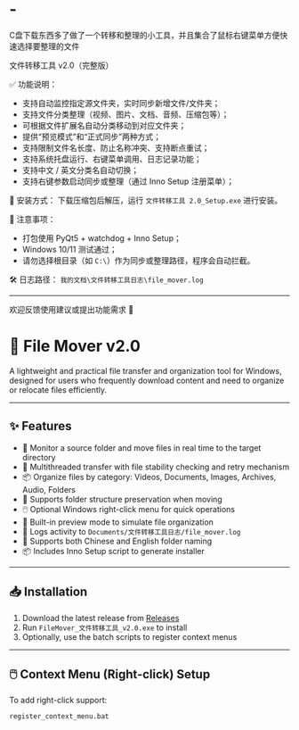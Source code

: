 # -
C盘下载东西多了做了一个转移和整理的小工具，并且集合了鼠标右键菜单方便快速选择要整理的文件

文件转移工具 v2.0（完整版）

✅ 功能说明：
- 支持自动监控指定源文件夹，实时同步新增文件/文件夹；
- 支持文件分类整理（视频、图片、文档、音频、压缩包等）；
- 可根据文件扩展名自动分类移动到对应文件夹；
- 提供“预览模式”和“正式同步”两种方式；
- 支持限制文件名长度、防止名称冲突、支持断点重试；
- 支持系统托盘运行、右键菜单调用、日志记录功能；
- 支持中文 / 英文分类名自动切换；
- 支持右键参数启动同步或整理（通过 Inno Setup 注册菜单）；

📂 安装方式：
下载压缩包后解压，运行 `文件转移工具 2.0_Setup.exe` 进行安装。

📎 注意事项：
- 打包使用 PyQt5 + watchdog + Inno Setup；
- Windows 10/11 测试通过；
- 请勿选择根目录（如 `C:\`）作为同步或整理路径，程序会自动拦截。

🛠 日志路径：
`我的文档\文件转移工具日志\file_mover.log`

---

欢迎反馈使用建议或提出功能需求 🙌

# 📂 File Mover v2.0

A lightweight and practical file transfer and organization tool for Windows, designed for users who frequently download content and need to organize or relocate files efficiently.

---

## ✨ Features

- 📁 Monitor a source folder and move files in real time to the target directory
- 🧠 Multithreaded transfer with file stability checking and retry mechanism
- 📦 Organize files by category: Videos, Documents, Images, Archives, Audio, Folders
- 📂 Supports folder structure preservation when moving
- 🖱️ Optional Windows right-click menu for quick operations
- 🚀 Built-in preview mode to simulate file organization
- 🧾 Logs activity to `Documents/文件转移工具日志/file_mover.log`
- 🧮 Supports both Chinese and English folder naming
- 📦 Includes Inno Setup script to generate installer

---

## 📥 Installation

1. Download the latest release from [Releases](https://github.com/yourname/yourrepo/releases)
2. Run `FileMover_文件转移工具_v2.0.exe` to install
3. Optionally, use the batch scripts to register context menus

---

## 🖱️ Context Menu (Right-click) Setup

To add right-click support:

```bash
register_context_menu.bat
